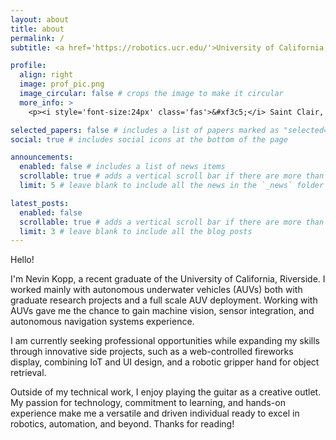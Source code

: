 ```yaml
---
layout: about
title: about
permalink: /
subtitle: <a href='https://robotics.ucr.edu/'>University of California, Riverside</a>. M.S Robotics, B.S Electrical Engineering

profile:
  align: right
  image: prof_pic.png
  image_circular: false # crops the image to make it circular
  more_info: >
    <p><i style='font-size:24px' class='fas'>&#xf3c5;</i> Saint Clair, MI</p>

selected_papers: false # includes a list of papers marked as "selected={true}"
social: true # includes social icons at the bottom of the page

announcements:
  enabled: false # includes a list of news items
  scrollable: true # adds a vertical scroll bar if there are more than 3 news items
  limit: 5 # leave blank to include all the news in the `_news` folder

latest_posts:
  enabled: false
  scrollable: true # adds a vertical scroll bar if there are more than 3 new posts items
  limit: 3 # leave blank to include all the blog posts
---
```


Hello! 

I'm Nevin Kopp, a recent graduate of the University of California, Riverside. I worked mainly with autonomous underwater vehicles (AUVs) both with graduate research projects and a full scale AUV deployment. Working with AUVs gave me the chance to gain machine vision, sensor integration, and autonomous navigation systems experience. 

I am currently seeking professional opportunities while expanding my skills through innovative side projects, such as a web-controlled fireworks display, combining IoT and UI design, and a robotic gripper hand for object retrieval.

Outside of my technical work, I enjoy playing the guitar as a creative outlet. My passion for technology, commitment to learning, and hands-on experience make me a versatile and driven individual ready to excel in robotics, automation, and beyond. Thanks for reading!
